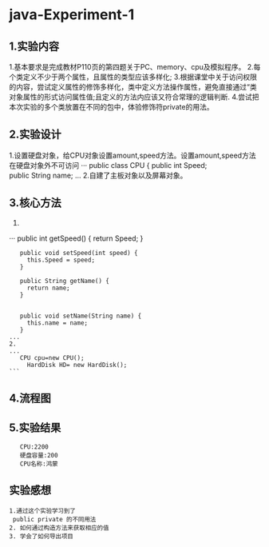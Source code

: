 # java-Experiment-1
## 1.实验内容
1.基本要求是完成教材P110页的第四题关于PC、memory、cpu及模拟程序。
2.每个类定义不少于两个属性，且属性的类型应该多样化;
3.根据课堂中关于访问权限的内容，尝试定义属性的修饰多样化，类中定义方法操作属性，避免直接通过“类对象属性的形式访问属性值;且定义的方法内应该又符合常理的逻辑判断.
4.尝试把本次实验的多个类放置在不同的包中，体验修饰符private的用法。
## 2.实验设计
1.设置硬盘对象，给CPU对象设置amount,speed方法。设置amount,speed方法在硬盘对象外不可访问
··· public class CPU {
    public int Speed;   
    public String name; 
 ...
 2.自建了主板对象以及屏幕对象。
 ## 3.核心方法
 1.
 ··· public int getSpeed() {
		return Speed;
	   }

	   public void setSpeed(int speed) {
		 this.Speed = speed;
	   }

	   public String getName() {
		 return name;
	   }


	   public void setName(String name) {
		 this.name = name;
	   }
    ...
    2.
    ...
       CPU cpu=new CPU();
	     HardDisk HD= new HardDisk();
    ```
   ## 4.流程图
   
   ## 5.实验结果
   ```
      CPU:2200
      硬盘容量:200
      CPU名称:鸿蒙
  ```
  ## 实验感想
  ```
  1.通过这个实验学习到了
   public private 的不同用法
  2. 如何通过构造方法来获取相应的值
  3. 学会了如何导出项目
  ```
   
     
